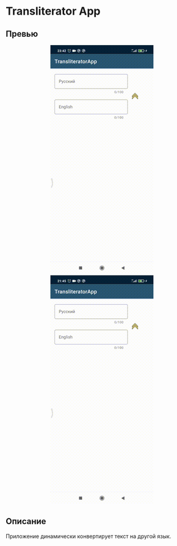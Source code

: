 # Transliterator App
## Превью
<p align="center">
<img src="data/1.gif" />
<img src="data/2.gif" />
</p>

## Описание
Приложение динамически конвертирует текст на другой язык.
